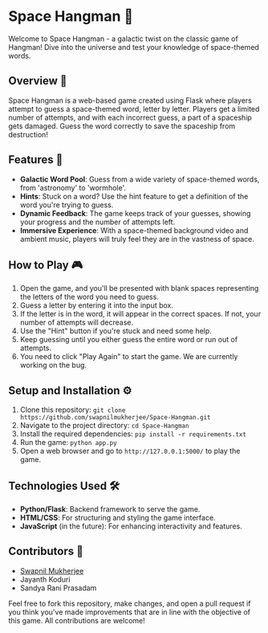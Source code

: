# Space Hangman 🌌

Welcome to Space Hangman - a galactic twist on the classic game of Hangman! Dive into the universe and test your knowledge of space-themed words.

## Overview 📖

Space Hangman is a web-based game created using Flask where players attempt to guess a space-themed word, letter by letter. Players get a limited number of attempts, and with each incorrect guess, a part of a spaceship gets damaged. Guess the word correctly to save the spaceship from destruction!

## Features 🚀

- **Galactic Word Pool**: Guess from a wide variety of space-themed words, from 'astronomy' to 'wormhole'.
- **Hints**: Stuck on a word? Use the hint feature to get a definition of the word you're trying to guess.
- **Dynamic Feedback**: The game keeps track of your guesses, showing your progress and the number of attempts left.
- **Immersive Experience**: With a space-themed background video and ambient music, players will truly feel they are in the vastness of space.

## How to Play 🎮

1. Open the game, and you'll be presented with blank spaces representing the letters of the word you need to guess.
2. Guess a letter by entering it into the input box.
3. If the letter is in the word, it will appear in the correct spaces. If not, your number of attempts will decrease.
4. Use the "Hint" button if you're stuck and need some help.
5. Keep guessing until you either guess the entire word or run out of attempts.
6. You need to click "Play Again" to start the game. We are currently working on the bug.

## Setup and Installation ⚙️

1. Clone this repository: `git clone https://github.com/swapnilmukherjee/Space-Hangman.git`
2. Navigate to the project directory: `cd Space-Hangman`
3. Install the required dependencies: `pip install -r requirements.txt`
4. Run the game: `python app.py`
5. Open a web browser and go to `http://127.0.0.1:5000/` to play the game.

## Technologies Used 🛠

- **Python/Flask**: Backend framework to serve the game.
- **HTML/CSS**: For structuring and styling the game interface.
- **JavaScript** (in the future): For enhancing interactivity and features.

## Contributors 🤝

- [Swapnil Mukherjee](https://github.com/swapnilmukherjee)
- Jayanth Koduri
- Sandya Rani Prasadam

Feel free to fork this repository, make changes, and open a pull request if you think you've made improvements that are in line with the objective of this game. All contributions are welcome!
